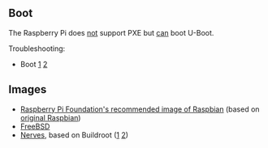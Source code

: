 ## Boot

The Raspberry Pi does [not](http://www.raspberrypi.org/forums/viewtopic.php?t=1444) support PXE but [can](http://elinux.org/RPi_U-Boot) boot U-Boot.

Troubleshooting:
* Boot [1](http://elinux.org/index.php?title=R-Pi_Troubleshooting&oldid=408541#Power_.2F_Start-up) [2](https://www.raspberrypi.org/forums/viewtopic.php?p=437084)

## Images
* [Raspberry Pi Foundation's recommended image of Raspbian](https://www.raspberrypi.org/downloads/raspbian/) (based on [original Raspbian](https://www.raspbian.org/))
* [FreeBSD](https://wiki.freebsd.org/FreeBSD/arm/Raspberry%20Pi)
* [Nerves](https://github.com/nerves-project/nerves_system_rpi), based on Buildroot ([1](https://git.busybox.net/buildroot/tree/board/raspberrypi/readme.txt?id=03f6e005e6a9617767b24a9026da9477848020cc) [2](https://git.busybox.net/buildroot/tree/configs/raspberrypi_defconfig?id=03f6e005e6a9617767b24a9026da9477848020cc))
